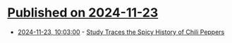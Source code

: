 # [Published on 2024-11-23](index.md)

* [2024-11-23, 10:03:00](https://soylentnews.org/article.pl?sid=24/11/22/0244227&from=rss) - [Study Traces the Spicy History of Chili Peppers](https://soylentnews.org/article.pl?sid=24/11/22/0244227&from=rss)
